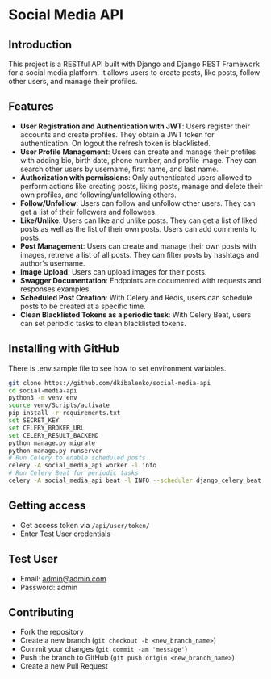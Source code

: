 # Social Media API

## Introduction

This project is a RESTful API built with Django and Django REST Framework
for a social media platform. It allows users to create posts, like posts,
follow other users, and manage their profiles.

## Features

- **User Registration and Authentication with JWT**: Users register their
  accounts and create profiles. They obtain a JWT token for authentication.
  On logout the refresh token is blacklisted.
- **User Profile Management**: Users can create and manage their profiles with
  adding bio, birth date, phone number, and profile image. They can search other
  users by username, first name, and last name.
- **Authorization with permissions**: Only authenticated users allowed to
  perform actions like creating posts, liking posts, manage and delete their
  own profiles, and following/unfollowing others.
- **Follow/Unfollow**: Users can follow and unfollow other users. They can get
  a list of their followers and followees.
- **Like/Unlike**: Users can like and unlike posts. They can get a list of
  liked posts as well as the list of their own posts. Users can add comments to
  posts.
- **Post Management**: Users can create and manage their own posts with images,
  retreive a list of all posts. They can filter posts by hashtags and author's
  username.
- **Image Upload**: Users can upload images for their posts.
- **Swagger Documentation**: Endpoints are documented with requests and
  responses examples.
- **Scheduled Post Creation**: With Celery and Redis, users can schedule posts
  to be created at a specific time.
- **Clean Blacklisted Tokens as a periodic task**: With Celery Beat,
  users can set periodic tasks to clean blacklisted tokens.

## Installing with GitHub

There is .env.sample file to see how to set environment variables.

```bash
git clone https://github.com/dkibalenko/social-media-api
cd social-media-api
python3 -m venv env
source venv/Scripts/activate
pip install -r requirements.txt
set SECRET_KEY
set CELERY_BROKER_URL
set CELERY_RESULT_BACKEND
python manage.py migrate
python manage.py runserver
# Run Celery to enable scheduled posts
celery -A social_media_api worker -l info
# Run Celery Beat for periodic tasks
celery -A social_media_api beat -l INFO --scheduler django_celery_beat.schedulers:DatabaseScheduler
```

## Getting access

- Get access token via `/api/user/token/`
- Enter Test User credentials

## Test User

- Email: admin@admin.com
- Password: admin

## Contributing

- Fork the repository
- Create a new branch (`git checkout -b <new_branch_name>`)
- Commit your changes (`git commit -am 'message'`)
- Push the branch to GitHub (`git push origin <new_branch_name>`)
- Create a new Pull Request
